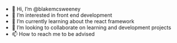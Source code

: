 - 👋 Hi, I’m @blakemcsweeney
- 👀 I’m interested in front end development
- 🌱 I’m currently learning about the react framework
- 💞️ I’m looking to collaborate on learning and development projects
- 📫 How to reach me to be advised

<!---
blakemcsweeney/blakemcsweeney is a ✨ special ✨ repository because its `README.md` (this file) appears on your GitHub profile.
You can click the Preview link to take a look at your changes.
--->
